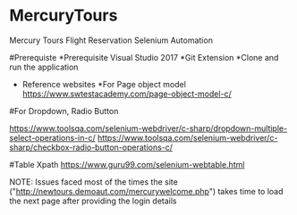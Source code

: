 # MercuryTours
Mercury Tours Flight Reservation Selenium Automation 

#Prerequiste
*Prerequisite Visual Studio 2017
*Git Extension
*Clone and run the application


 * Reference websites
 *For Page object model
 https://www.swtestacademy.com/page-object-model-c/

#For Dropdown, Radio Button

https://www.toolsqa.com/selenium-webdriver/c-sharp/dropdown-multiple-select-operations-in-c/
https://www.toolsqa.com/selenium-webdriver/c-sharp/checkbox-radio-button-operations-c/

#Table Xpath 
https://www.guru99.com/selenium-webtable.html

NOTE: Issues faced most of the times the site ("http://newtours.demoaut.com/mercurywelcome.php") takes time to load the next page after providing the login details
